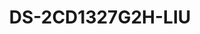 ---
id: 26
title: "DS-2CD1327G2H-LIU"
slug: "DS-2CD1327G2H-LIU"
subTitle: "2 MP ColorVu Hybrid Turret Camera"
category: "networkcamera"
imgCard: "/src/assets/images/networkcamera/DS-2CD1327G2H-LIU/DS-2CD1327G2H-LIU-1.webp"
imgAlt: "DS-2CD1327G2H-LIU"
thumbnails: [
  "/src/assets/images/networkcamera/DS-2CD1327G2H-LIU/DS-2CD1327G2H-LIU-1.webp",
  "/src/assets/images/networkcamera/DS-2CD1327G2H-LIU/DS-2CD1327G2H-LIU-2.webp",
  "/src/assets/images/networkcamera/DS-2CD1327G2H-LIU/DS-2CD1327G2H-LIU-3.webp",
]
features: [
  "2 MP high-resolution imaging for vibrant color surveillance",
  "Smart Hybrid Light for extended low-light and long-range performance",
  "Human and vehicle detection for precise alerting",
  "Built-in microphone for high-quality real-time audio",
  "Supports up to 512 GB onboard storage (optional SD card)",
  "H.265+ compression and IP67-rated water/dust resistance"
]
rating: 5
reviewCount: 100
specifications: {
  Camera: {
    Image_Sensor: "1/2.8\" Progressive Scan CMOS",
    Max_Resolution: "1920 × 1080",
    Min_Illumination: "Color: 0.001 Lux @ (F1.0, AGC ON),0 Lux with light",
    Shutter_Time: "1/3 s to 1/100,000 s",
    Day_Night: "IR cut filter",
    Angle_Adjustment: "Pan: 0° to 360°,tilt: 0° to 75°,rotate: 0° to 360°"
  },
  Lens: {
    Lens_Type: "Fixed focal lens, 2.8 and 4 mm optional",
    Focal_Length_FOV: {
      "2.8 mm": "horizontal FOV 106°, vertical FOV 56°, diagonal FOV 129°",
      "4 mm": "horizontal FOV 88°, vertical FOV 47°, diagonal FOV 103°"
    },
    Lens_Mount: "M12",
    Iris_Type: "Fixed",
    Aperture: "F1.0"
  },
  Video: {
    Main_Stream: {
      "50_Hz": "25 fps (1920 × 1080, 1280 × 720)",
      "60_Hz": "30 fps (1920 × 1080, 1280 × 720)"
    },
    Sub_Stream: {
      "50_Hz": "25 fps (640 × 480, 640 × 360)",
      "60_Hz": "30 fps (640 × 480, 640 × 360)"
    },
    Video_Compression: {
      Main_Stream: "H.265+/H.265/H.264+/H.264",
      Sub_Stream: "H.265/H.264/MJPEG"
    },
    Video_Bit_Rate: "32 Kbps to 8 Mbps",
    H264_Type: "Baseline Profile,Main Profile,High Profile",
    H265_Type: "Main Profile",
    Bit_Rate_Control: "CBR,VBR",
    ROI: "1 fixed region for main stream"
  },
  Audio: {
    Audio_Type: "Mono sound",
    Audio_Compression: "G.711/G.722.1/G.726/MP2L2/PCM/AAC-LC",
    Audio_Bit_Rate: "64 Kbps (G.711)/16 Kbps (G.722.1)/16 Kbps (G.726)/32 to 160 Kbps (MP2L2)/16 to 64 Kbps (AAC-LC)",
    Audio_Sampling_Rate: "8 kHz/16 kHz",
    Environment_Noise_Filtering: "Yes"
  },
  Network: {
    Protocols: "TCP/IP, ICMP, DHCP, DNS, HTTP, RTP, RTSP, RTCP, NTP, IGMP, UDP, QoS, FTP, SMTP, UPnP",
    Simultaneous_Live_View: "Up to 6 channels",
    API: "Open Network Video Interface (Profile S, Profile T, Profile G (only -F model supports)),ISAPI,SDK",
    Security: "Password protection, complicated password, watermark, basic and digest authentication for HTTP, WSSE and digest authentication for Open Network Video Interface, security audit log, host authentication (MAC address)",
    User_Host: "Up to 32 users; 3 user levels: administrator, operator, and user",
    Client: "iVMS-4200,Hik-Connect",
    Web_Browser: "Plug-in required live view: IE 10, IE 11, Local service: Chrome 57.0+, Firefox 52.0+, Edge 89+"
  },
  Image: {
    Image_Settings: "Rotate mode,saturation,brightness,contrast,sharpness,gain,white balance,adjustable by client software or web browser",
    Day_Night_Switch: "Day,Night,Auto,Schedule",
    WDR: "Digital WDR",
    SNR: "≥ 52 dB",
    Image_Enhancement: "BLC,HLC,3D DNR",
    Privacy_Mask: "4 programmable polygon privacy masks"
  },
  General: {
    Power: "12 VDC ± 25%, 0.45 A, max. 5.4 W,Ø5.5 mm coaxial power plug,reverse polarity protection, PoE: IEEE 802.3af, Class 3, max. 6.5 W",
    Material: "Metal & Plastic",
    Dimension: "Ø110 mm × 93 mm (Ø4.33\" × 3.66\")",
    Package_Dimension: "150 mm × 150 mm × 141 mm (5.91\" × 5.91\" × 5.55\")",
    Weight: "Approx. 380 g (0.8 lb.)",
    With_Package_Weight: "Approx. 611 g (1.3 lb.)",
    Storage_Conditions: "-30 °C to 60 °C (-22 °F to 140 °F). Humidity 95% or less (non-condensing)",
    Startup_and_Operating_Conditions: "-30 °C to 60 °C (-22 °F to 140 °F). Humidity 95% or less (non-condensing)",
    Language: "English, Ukrainian",
    General_Function: "Heartbeat, anti-banding, mirror, password protection,password reset by email"
  }
}
---